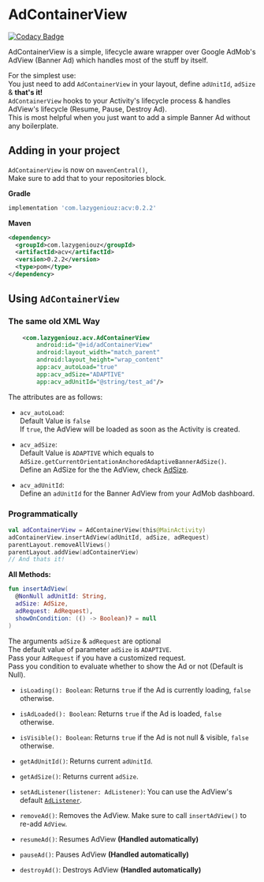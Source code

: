 # AdContainerView

[![Codacy Badge](https://api.codacy.com/project/badge/Grade/685458c0953f4dd0b84956383b491f29)](https://app.codacy.com/gh/ItzNotABug/AdContainerView?utm_source=github.com&utm_medium=referral&utm_content=ItzNotABug/AdContainerView&utm_campaign=Badge_Grade_Settings)

AdContainerView is a simple, lifecycle aware wrapper over Google AdMob's AdView (Banner Ad) which handles most of the stuff by itself.

For the simplest use:\
You just need to add `AdContainerView` in your layout, define `adUnitId`, `adSize` & **that's it!**\
`AdContainerView` hooks to your Activity's lifecycle process & handles AdView's lifecycle (Resume, Pause, Destroy Ad).\
This is most helpful when you just want to add a simple Banner Ad without any boilerplate.

## Adding in your project
`AdContainerView` is now on `mavenCentral()`,\
Make sure to add that to your repositories block.

**Gradle**
```gradle
implementation 'com.lazygeniouz:acv:0.2.2'
```
**Maven**
```xml
<dependency>
  <groupId>com.lazygeniouz</groupId>
  <artifactId>acv</artifactId>
  <version>0.2.2</version>
  <type>pom</type>
</dependency>
```

## Using `AdContainerView`
### The same old XML Way
```xml
    <com.lazygeniouz.acv.AdContainerView
        android:id="@+id/adContainerView"
        android:layout_width="match_parent"
        android:layout_height="wrap_content"
        app:acv_autoLoad="true"
        app:acv_adSize="ADAPTIVE"
        app:acv_adUnitId="@string/test_ad"/>
```
The attributes are as follows:
*   `acv_autoLoad`:\
    Default Value is `false`\
    If `true`, the AdView will be loaded as soon as the Activity is created.

*   `acv_adSize`:\
    Default Value is `ADAPTIVE` which equals to `AdSize.getCurrentOrientationAnchoredAdaptiveBannerAdSize()`.\
    Define an AdSize for the the AdView, check [AdSize](https://developers.google.com/android/reference/com/google/android/gms/ads/AdSize#field-summary).

*   `acv_adUnitId`:\
    Define an `adUnitId` for the Banner AdView from your AdMob dashboard.

### Programmatically
```kotlin
val adContainerView = AdContainerView(this@MainActivity)
adContainerView.insertAdView(adUnitId, adSize, adRequest)
parentLayout.removeAllViews()
parentLayout.addView(adContainerView)
// And thats it!
```
**All Methods:**
```kotlin
fun insertAdView(
  @NonNull adUnitId: String,
  adSize: AdSize,
  adRequest: AdRequest),
  showOnCondition: (() -> Boolean)? = null
)
```
The arguments `adSize` & `adRequest` are optional\
The default value of parameter `adSize` is `ADAPTIVE`.\
Pass your `AdRequest` if you have a customized request.\
Pass you condition to evaluate whether to show the Ad or not (Default is Null).
    
*   `isLoading(): Boolean`: Returns `true` if the Ad is currently loading, `false` otherwise.

*   `isAdLoaded(): Boolean`: Returns `true` if the Ad is loaded, `false` otherwise.

*   `isVisible(): Boolean`: Returns `true` if the Ad is not null & visible, `false` otherwise.

*   `getAdUnitId()`: Returns current `adUnitId`.

*   `getAdSize()`: Returns current `adSize`.

*   `setAdListener(listener: AdListener)`: You can use the AdView's default [`AdListener`](https://developers.google.com/android/reference/com/google/android/gms/ads/AdListener).

*   `removeAd()`: Removes the AdView. Make sure to call `insertAdView()` to re-add `AdView`.

*   `resumeAd()`: Resumes AdView **(Handled automatically)**

*   `pauseAd()`: Pauses AdView **(Handled automatically)**

*   `destroyAd()`: Destroys AdView **(Handled automatically)**

